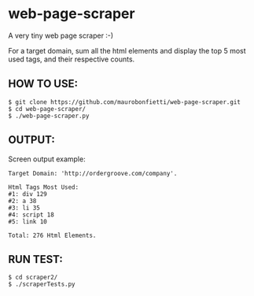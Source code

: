 # web-page-scraper

A very tiny web page scraper :-)

For a target domain, sum all the html elements and display the top 5 most used tags, and their respective counts.


## HOW TO USE:

```
$ git clone https://github.com/maurobonfietti/web-page-scraper.git
$ cd web-page-scraper/
$ ./web-page-scraper.py
```

## OUTPUT:

Screen output example:

```
Target Domain: 'http://ordergroove.com/company'.

Html Tags Most Used:
#1: div 129
#2: a 38
#3: li 35
#4: script 18
#5: link 10

Total: 276 Html Elements.
```


## RUN TEST:

```
$ cd scraper2/
$ ./scraperTests.py
```
